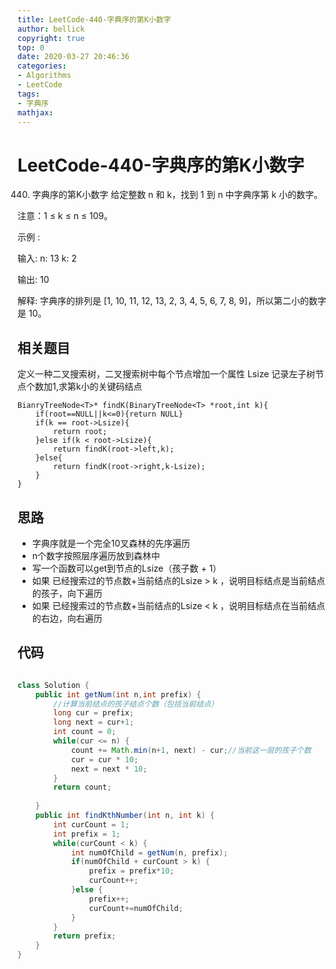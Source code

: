 ```yaml
---
title: LeetCode-440-字典序的第K小数字
author: bellick
copyright: true
top: 0
date: 2020-03-27 20:46:36
categories:
- Algorithms
- LeetCode
tags:
- 字典序
mathjax:
---
```


# LeetCode-440-字典序的第K小数字

440. 字典序的第K小数字
给定整数 n 和 k，找到 1 到 n 中字典序第 k 小的数字。

注意：1 ≤ k ≤ n ≤ 109。

示例 :

输入:
n: 13   k: 2

输出:
10

解释:
字典序的排列是 [1, 10, 11, 12, 13, 2, 3, 4, 5, 6, 7, 8, 9]，所以第二小的数字是 10。


## 相关题目

定义一种二叉搜索树，二叉搜索树中每个节点增加一个属性 Lsize 记录左子树节点个数加1,求第k小的关键码结点

```
BianryTreeNode<T>* findK(BinaryTreeNode<T> *root,int k){
    if(root==NULL||k<=0){return NULL}
    if(k == root->Lsize){
        return root;
    }else if(k < root->Lsize){
        return findK(root->left,k);
    }else{
        return findK(root->right,k-Lsize);
    }
}
```

## 思路

* 字典序就是一个完全10叉森林的先序遍历
* n个数字按照层序遍历放到森林中
* 写一个函数可以get到节点的Lsize（孩子数 + 1）
* 如果 已经搜索过的节点数+当前结点的Lsize > k ，说明目标结点是当前结点的孩子，向下遍历
* 如果 已经搜索过的节点数+当前结点的Lsize < k ，说明目标结点在当前结点的右边，向右遍历



## 代码

```java

class Solution {
	public int getNum(int n,int prefix) {
		//计算当前结点的孩子结点个数（包括当前结点）
		long cur = prefix;
		long next = cur+1;
		int count = 0;
		while(cur <= n) {
			count += Math.min(n+1, next) - cur;//当前这一层的孩子个数
			cur = cur * 10;
			next = next * 10;
		}
		return count;
		
	}
	public int findKthNumber(int n, int k) {
		int curCount = 1;
		int prefix = 1;
		while(curCount < k) {
			int numOfChild = getNum(n, prefix);
			if(numOfChild + curCount > k) {
				prefix = prefix*10;
				curCount++;
			}else {
				prefix++;
				curCount+=numOfChild;
			}
		}
		return prefix;
    }
}

```